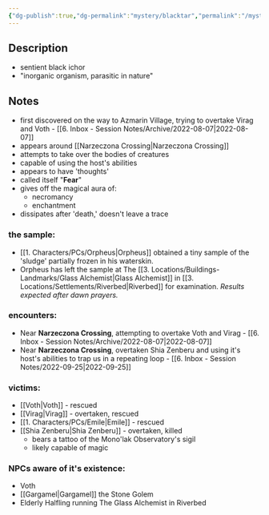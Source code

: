 ```yaml
---
{"dg-publish":true,"dg-permalink":"mystery/blacktar","permalink":"/mystery/blacktar/","dgHomeLink":true,"dgPassFrontmatter":false}
---
```


## Description
- sentient black ichor
- "inorganic organism, parasitic in nature"

## Notes
- first discovered on the way to Azmarin Village, trying to overtake Virag and Voth - [[6. Inbox - Session Notes/Archive/2022-08-07|2022-08-07]]
- appears around [[Narzeczona Crossing|Narzeczona Crossing]]
- attempts to take over the bodies of creatures
- capable of using the host's abilities
- appears to have 'thoughts'
- called itself "**Fear**"
- gives off the magical aura of:
	- necromancy
	- enchantment
- dissipates after 'death,' doesn't leave a trace

### the sample:
- [[1. Characters/PCs/Orpheus|Orpheus]] obtained a tiny sample of the 'sludge' partially frozen in his waterskin.
- Orpheus has left the sample at The [[3. Locations/Buildings-Landmarks/Glass Alchemist|Glass Alchemist]] in [[3. Locations/Settlements/Riverbed|Riverbed]] for examination. *Results expected after dawn prayers.*

### encounters:
- Near **Narzeczona Crossing**, attempting to overtake Voth and Virag - [[6. Inbox - Session Notes/Archive/2022-08-07|2022-08-07]]
- Near **Narzeczona Crossing**, overtaken Shia Zenberu and using it's host's abilities to trap us in a repeating loop - [[6. Inbox - Session Notes/2022-09-25|2022-09-25]]

### victims:
- [[Voth|Voth]] - rescued
- [[Virag|Virag]] - overtaken, rescued
- [[1. Characters/PCs/Emile|Emile]] - rescued
- [[Shia Zenberu|Shia Zenberu]] - overtaken, killed
	- bears a tattoo of the Mono'lak Observatory's sigil
	- likely capable of magic

### NPCs aware of it's existence:
- Voth
- [[Gargamel|Gargamel]] the Stone Golem
- Elderly Halfling running The Glass Alchemist in Riverbed